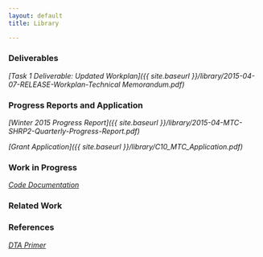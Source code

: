 ```yaml
---
layout: default
title: Library

---
```

### Deliverables

*[Task 1 Deliverable: Updated Workplan]({{ site.baseurl }}/library/2015-04-07-RELEASE-Workplan-Technical Memorandum.pdf)*

### Progress Reports and Application

*[Winter 2015 Progress Report]({{ site.baseurl }}/library/2015-04-MTC-SHRP2-Quarterly-Progress-Report.pdf)*

*[Grant Application]({{ site.baseurl }}/library/C10_MTC_Application.pdf)*

### Work in Progress

*[Code Documentation](http://metropolitantransportationcommission.github.io/fast-trips/)*


### Related Work


### References

*[DTA Primer](http://onlinepubs.trb.org/onlinepubs/circulars/ec153.pdf)*


     

